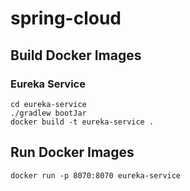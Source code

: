 # spring-cloud

## Build Docker Images
### Eureka Service
```
cd eureka-service
./gradlew bootJar
docker build -t eureka-service .
```
## Run Docker Images
```
docker run -p 8070:8070 eureka-service
```
